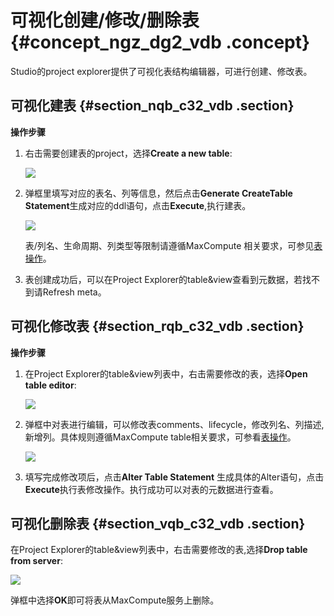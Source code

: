 # 可视化创建/修改/删除表 {#concept_ngz_dg2_vdb .concept}

Studio的project explorer提供了可视化表结构编辑器，可进行创建、修改表。

## 可视化建表 {#section_nqb_c32_vdb .section}

**操作步骤**

1.  右击需要创建表的project，选择**Create a new table**:

    ![](http://static-aliyun-doc.oss-cn-hangzhou.aliyuncs.com/assets/img/12123/1707_zh-CN.png)

2.  弹框里填写对应的表名、列等信息，然后点击**Generate CreateTable Statement**生成对应的ddl语句，点击**Execute**,执行建表。

    ![](http://static-aliyun-doc.oss-cn-hangzhou.aliyuncs.com/assets/img/12123/1708_zh-CN.png)

    表/列名、生命周期、列类型等限制请遵循MaxCompute 相关要求，可参见[表操作](../../../../intl.zh-CN/用户指南/SQL/DDL语句/表操作.md#)。

3.  表创建成功后，可以在Project Explorer的table&view查看到元数据，若找不到请Refresh meta。


## 可视化修改表 {#section_rqb_c32_vdb .section}

**操作步骤**

1.  在Project Explorer的table&view列表中，右击需要修改的表，选择**Open table editor**:

    ![](http://static-aliyun-doc.oss-cn-hangzhou.aliyuncs.com/assets/img/12123/1710_zh-CN.png)

2.  弹框中对表进行编辑，可以修改表comments、lifecycle，修改列名、列描述,新增列。具体规则遵循MaxCompute table相关要求，可参看[表操作](../../../../intl.zh-CN/用户指南/SQL/DDL语句/表操作.md#)。

    ![](http://static-aliyun-doc.oss-cn-hangzhou.aliyuncs.com/assets/img/12123/1711_zh-CN.png)

3.  填写完成修改项后，点击**Alter Table Statement** 生成具体的Alter语句，点击**Execute**执行表修改操作。执行成功可以对表的元数据进行查看。


## 可视化删除表 {#section_vqb_c32_vdb .section}

在Project Explorer的table&view列表中，右击需要修改的表,选择**Drop table from server**:

![](http://static-aliyun-doc.oss-cn-hangzhou.aliyuncs.com/assets/img/12123/1712_zh-CN.png)

弹框中选择**OK**即可将表从MaxCompute服务上删除。

